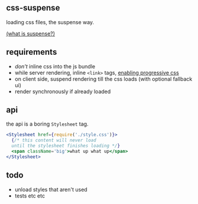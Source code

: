 css-suspense
---

loading css files, the suspense way. 

[(what is suspense?)](https://www.youtube.com/watch?v=v6iR3Zk4oDY)

requirements
---

- *don't* inline css into the js bundle 
- while server rendering, inline `<link>` tags, [enabling progressive css](https://jakearchibald.com/2016/link-in-body/)
- on client side, suspend rendering till the css loads (with optional fallback ui)
- render synchronously if already loaded 

api
--- 

the api is a boring `Stylesheet` tag.

```jsx
<Stylesheet href={require('./style.css')}>
  {/* this content will never load 
  until the stylesheet finishes loading */}
  <span className='big'>what up what up</span>
</Stylesheet>    
```


todo 
--- 

- unload styles that aren't used 
- tests etc etc 